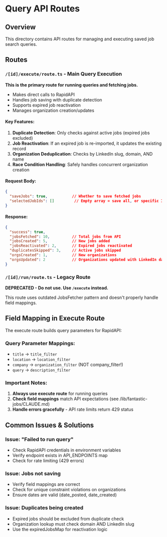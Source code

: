 # Query API Routes

## Overview

This directory contains API routes for managing and executing saved job search queries.

## Routes

### `/[id]/execute/route.ts` - Main Query Execution
**This is the primary route for running queries and fetching jobs.**

- Makes direct calls to RapidAPI
- Handles job saving with duplicate detection
- Supports expired job reactivation
- Manages organization creation/updates

#### Key Features:
1. **Duplicate Detection**: Only checks against active jobs (expired jobs excluded)
2. **Job Reactivation**: If an expired job is re-imported, it updates the existing record
3. **Organization Deduplication**: Checks by LinkedIn slug, domain, AND name
4. **Race Condition Handling**: Safely handles concurrent organization creation

#### Request Body:
```json
{
  "saveJobs": true,           // Whether to save fetched jobs
  "selectedJobIds": []         // Empty array = save all, or specific IDs
}
```

#### Response:
```json
{
  "success": true,
  "jobsFetched": 10,          // Total jobs from API
  "jobsCreated": 5,           // New jobs added
  "jobsReactivated": 2,       // Expired jobs reactivated
  "duplicatesSkipped": 3,     // Active jobs skipped
  "orgsCreated": 1,           // New organizations
  "orgsUpdated": 2            // Organizations updated with LinkedIn data
}
```

### `/[id]/run/route.ts` - Legacy Route
**DEPRECATED - Do not use. Use `/execute` instead.**

This route uses outdated JobsFetcher pattern and doesn't properly handle field mappings.

## Field Mapping in Execute Route

The execute route builds query parameters for RapidAPI:

### Query Parameter Mappings:
- `title` → `title_filter`
- `location` → `location_filter`
- `company` → `organization_filter` (NOT company_filter!)
- `query` → `description_filter`

### Important Notes:
1. **Always use execute route** for running queries
2. **Check field mappings** match API expectations (see /lib/fantastic-jobs/CLAUDE.md)
3. **Handle errors gracefully** - API rate limits return 429 status

## Common Issues & Solutions

### Issue: "Failed to run query"
- Check RapidAPI credentials in environment variables
- Verify endpoint exists in API_ENDPOINTS map
- Check for rate limiting (429 errors)

### Issue: Jobs not saving
- Verify field mappings are correct
- Check for unique constraint violations on organizations
- Ensure dates are valid (date_posted, date_created)

### Issue: Duplicates being created
- Expired jobs should be excluded from duplicate check
- Organization lookup must check domain AND LinkedIn slug
- Use the expiredJobsMap for reactivation logic